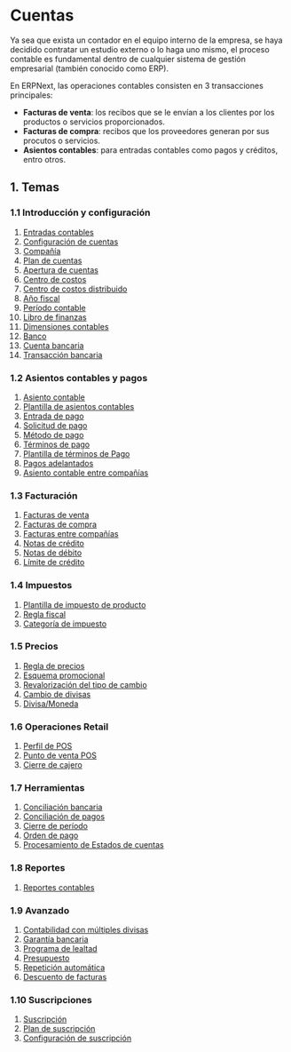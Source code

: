 <!-- add-breadcrumbs -->
# Cuentas

Ya sea que exista un contador en el equipo interno de la empresa, se haya decidido contratar un estudio externo o lo haga uno mismo, el proceso contable es fundamental dentro de cualquier sistema de gestión empresarial (también conocido como ERP).

En ERPNext, las operaciones contables consisten en 3 transacciones principales:

  * **Facturas de venta**: los recibos que se le envían a los clientes por los productos o servicios proporcionados.
  * **Facturas de compra**: recibos que los proveedores generan por sus procutos o servicios.
  * **Asientos contables**: para entradas contables como pagos y créditos, entro otros.

## 1. Temas

### 1.1 Introducción y configuración
1. [Entradas contables](/docs/user/manual/es/accounts/accounting-entries)
1. [Configuración de cuentas](/docs/user/manual/es/accounts/accounts-settings)
1. [Compañía](/docs/user/manual/es/setting-up/company-setup)
1. [Plan de cuentas](/docs/user/manual/es/accounts/chart-of-accounts)
1. [Apertura de cuentas](/docs/user/manual/es/accounts/opening-balance)
1. [Centro de costos](/docs/user/manual/es/accounts/cost-center)
1. [Centro de costos distribuido](/docs/user/manual/es/accounts/distributed-cost-center)
1. [Año fiscal](/docs/user/manual/es/accounts/fiscal-year)
1. [Período contable](/docs/user/manual/es/accounts/accounting-period)
1. [Libro de finanzas](/docs/user/manual/es/accounts/finance-book)
1. [Dimensiones contables](/docs/user/manual/es/accounts/accounting-dimensions)
1. [Banco](/docs/user/manual/es/accounts/bank)
1. [Cuenta bancaria](/docs/user/manual/es/accounts/bank-account)
1. [Transacción bancaria](/docs/user/manual/es/accounts/bank-transaction)

### 1.2 Asientos contables y pagos
1. [Asiento contable](/docs/user/manual/es/accounts/journal-entry)
1. [Plantilla de asientos contables](/docs/user/manual/es/accounts/journal-entry-template)
1. [Entrada de pago](/docs/user/manual/es/accounts/payment-entry)
1. [Solicitud de pago](/docs/user/manual/es/accounts/payment-request)
1. [Método de pago](/docs/user/manual/es/accounts/mode-of-payment)
1. [Términos de pago](/docs/user/manual/es/accounts/payment-terms)
1. [Plantilla de términos de Pago](/docs/user/manual/es/accounts/payment-terms-template)
1. [Pagos adelantados](/docs/user/manual/es/accounts/advance-payment-entry)
1. [Asiento contable entre compañías](/docs/user/manual/es/accounts/inter-company-journal-entry)

### 1.3 Facturación
1. [Facturas de venta](/docs/user/manual/es/accounts/sales-invoice)
1. [Facturas de compra](/docs/user/manual/es/accounts/purchase-invoice)
1. [Facturas entre compañías](/docs/user/manual/es/accounts/inter-company-invoices)
1. [Notas de crédito](/docs/user/manual/es/accounts/credit-note)
1. [Notas de débito](/docs/user/manual/es/accounts/debit-note)
1. [Límite de crédito](/docs/user/manual/es/accounts/credit-limit)

### 1.4 Impuestos
1. [Plantilla de impuesto de producto](/docs/user/manual/es/accounts/item-tax-template)
1. [Regla fiscal](/docs/user/manual/es/accounts/tax-rule)
1. [Categoría de impuesto](/docs/user/manual/es/accounts/tax-category)

### 1.5 Precios
1. [Regla de precios](/docs/user/manual/es/accounts/pricing-rule)
1. [Esquema promocional](/docs/user/manual/es/accounts/promotional-scheme)
1. [Revalorización del tipo de cambio](/docs/user/manual/es/accounts/exchange-rate-revaluation)
1. [Cambio de divisas](/docs/user/manual/es/accounts/currency-exchange)
1. [Divisa/Moneda](/docs/user/manual/es/accounts/currency)

### 1.6 Operaciones Retail
1. [Perfil de POS](/docs/user/manual/es/accounts/pos-profile)
1. [Punto de venta POS](/docs/user/manual/es/accounts/point-of-sales)
1. [Cierre de cajero](/docs/user/manual/es/accounts/pos-cashier-closing)

### 1.7 Herramientas
1. [Conciliación bancaria](/docs/user/manual/es/accounts/bank-reconciliation)
1. [Conciliación de pagos](/docs/user/manual/es/accounts/payment-reconciliation)
1. [Cierre de período](/docs/user/manual/es/accounts/period-closing-voucher)
1. [Orden de pago](/docs/user/manual/es/accounts/payment-order)
1. [Procesamiento de Estados de cuentas](/docs/user/manual/es/accounts/process-statement-of-accounts)

### 1.8 Reportes
1. [Reportes contables](/docs/user/manual/es/accounts/accounting-reports)

### 1.9 Avanzado
<!--1. [Ingresos diferidos](/docs/user/manual/es/accounts/deferred-revenue)
1. [Gastos diferidos](/docs/user/manual/es/accounts/deferred-expense)
1. [Procesamiento de contabilidad diferida](/docs/user/manual/es/accounts/process-deferred-accounting) -->
1. [Contabilidad con múltiples divisas](/docs/user/manual/es/accounts/multi-currency-accounting)
1. [Garantía bancaria](/docs/user/manual/es/accounts/bank-guarantee)
1. [Programa de lealtad](/docs/user/manual/es/accounts/loyalty-program)
1. [Presupuesto](/docs/user/manual/es/accounts/budgeting)
1. [Repetición automática](/docs/user/manual/es/automation/auto-repeat)
1. [Descuento de facturas](/docs/user/manual/es/accounts/invoice_discounting)

### 1.10 Suscripciones
1. [Suscripción](/docs/user/manual/es/accounts/subscription)
1. [Plan de suscripción](/docs/user/manual/es/accounts/subscription-plan)
1. [Configuración de suscripción](/docs/user/manual/es/accounts/subscription-settings)

<!-- ### 1.11 Gestión de accionistas
1. [Accionista](/docs/user/manual/es/accounts/shareholder)
1. [Transferencia de acciones](/docs/user/manual/es/accounts/share-transfer)
1. [Reportes de acciones](/docs/user/manual/es/accounts/share-reports) -->
